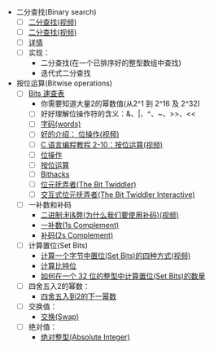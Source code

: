 * 二分查找(Binary search)
    - [ ] [二分查找(视频)](https://www.youtube.com/watch?v=D5SrAga1pno)
    - [ ] [二分查找(视频)](https://www.khanacademy.org/computing/computer-science/algorithms/binary-search/a/binary-search)
    - [ ] [详情](https://www.topcoder.com/community/data-science/data-science-tutorials/binary-search/)
    - [ ] 实现：
        * 二分查找(在一个已排序好的整型数组中查找)
        * 迭代式二分查找
* 按位运算(Bitwise operations)
    - [ ] [Bits 速查表](https://github.com/jwasham/google-interview-university/blob/master/extras/cheat%20sheets/bits-cheat-cheet.pdf)
        * 你需要知道大量2的幂数值(从2^1 到 2^16 及 2^32)
        - [ ] 好好理解位操作符的含义：&amp;、|、^、~、>>、<<
        - [ ] [字码(words)](https://en.wikipedia.org/wiki/Word_(computer_architecture))
        - [ ] [好的介绍： 位操作(视频)](https://www.youtube.com/watch?v=7jkIUgLC29I)
        - [ ] [C 语言编程教程 2-10：按位运算(视频)](https://www.youtube.com/watch?v=d0AwjSpNXR0)
        - [ ] [位操作](https://en.wikipedia.org/wiki/Bit_manipulation)
        - [ ] [按位运算](https://en.wikipedia.org/wiki/Bitwise_operation)
        - [ ] [Bithacks](https://graphics.stanford.edu/%7Eseander/bithacks.html)
        - [ ] [位元抚弄者(The Bit Twiddler)](http://bits.stephan-brumme.com/)
        - [ ] [交互式位元抚弄者(The Bit Twiddler Interactive)](http://bits.stephan-brumme.com/interactive.html)
    - [ ]  一补数和补码
        * [二进制:利&amp;弊(为什么我们要使用补码)(视频)](https://www.youtube.com/watch?v=lKTsv6iVxV4)
        * [一补数(1s Complement)](https://en.wikipedia.org/wiki/Ones%27_complement)
        * [补码(2s Complement)](https://en.wikipedia.org/wiki/Two%27s_complement)
    - [ ] 计算置位(Set Bits)
        * [计算一个字节中置位(Set Bits)的四种方式(视频)](https://youtu.be/Hzuzo9NJrlc)
        * [计算比特位](https://graphics.stanford.edu/%7Eseander/bithacks.html#CountBitsSetKernighan)
        * [如何在一个 32 位的整型中计算置位(Set Bits)的数量](http://stackoverflow.com/questions/109023/how-to-count-the-number-of-set-bits-in-a-32-bit-integer)
    - [ ] 四舍五入2的幂数：
        * [四舍五入到2的下一幂数](http://bits.stephan-brumme.com/roundUpToNextPowerOfTwo.html)
    - [ ] 交换值：
        * [交换(Swap)](http://bits.stephan-brumme.com/swap.html)
    - [ ] 绝对值：
        * [绝对整型(Absolute Integer)](http://bits.stephan-brumme.com/absInteger.html)

